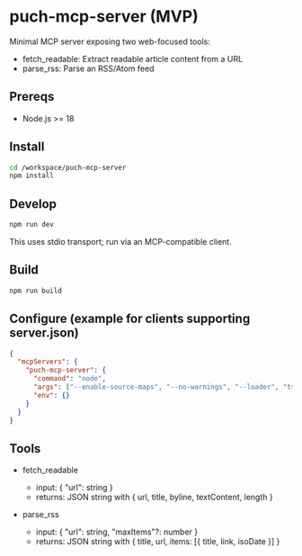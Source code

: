 # puch-mcp-server (MVP)

Minimal MCP server exposing two web-focused tools:
- fetch_readable: Extract readable article content from a URL
- parse_rss: Parse an RSS/Atom feed

## Prereqs
- Node.js >= 18

## Install
```bash
cd /workspace/puch-mcp-server
npm install
```

## Develop
```bash
npm run dev
```

This uses stdio transport; run via an MCP-compatible client.

## Build
```bash
npm run build
```

## Configure (example for clients supporting server.json)
```json
{
  "mcpServers": {
    "puch-mcp-server": {
      "command": "node",
      "args": ["--enable-source-maps", "--no-warnings", "--loader", "tsx", "src/server.ts"],
      "env": {}
    }
  }
}
```

## Tools
- fetch_readable
  - input: { "url": string }
  - returns: JSON string with { url, title, byline, textContent, length }

- parse_rss
  - input: { "url": string, "maxItems"?: number }
  - returns: JSON string with { title, url, items: [{ title, link, isoDate }] }